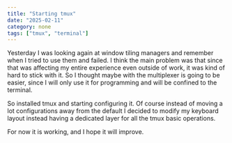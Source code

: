 ```yaml
---
title: "Starting tmux"
date: "2025-02-11"
category: none
tags: ["tmux", "terminal"]
---
```


Yesterday I was looking again at window tiling managers
and remember when I tried to use them and failed. I think
the main problem was that since that was affecting my entire
experience even outside of work, it was kind of hard to
stick with it. So I thought maybe with the multiplexer is
going to be easier, since I will only use it for programming
and will be confined to the terminal.

So installed tmux and starting configuring it. Of course
instead of moving a lot configurations away from the 
default I decided to modify my keyboard layout instead
having a dedicated layer for all the tmux basic operations.

For now it is working, and I hope it will improve.
